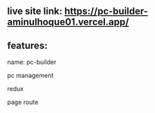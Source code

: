 ## live site link: https://pc-builder-aminulhoque01.vercel.app/

## features:

name: pc-builder

pc management

redux

page route